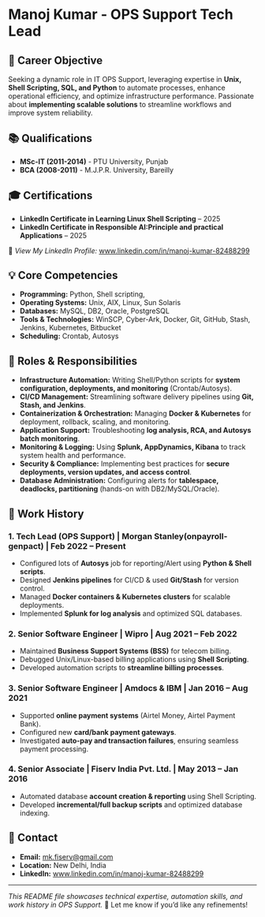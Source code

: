 # Manoj Kumar - OPS Support Tech Lead

## 📌 Career Objective  
Seeking a dynamic role in IT OPS Support, leveraging expertise in **Unix, Shell Scripting, SQL, and Python** to automate processes, enhance operational efficiency, and optimize infrastructure performance. Passionate about **implementing scalable solutions** to streamline workflows and improve system reliability.

## 📚 Qualifications  
- **MSc-IT (2011-2014)** - PTU University, Punjab  
- **BCA (2008-2011)** - M.J.P.R. University, Bareilly

## 🎓 Certifications  
- **LinkedIn Certificate in Learning Linux Shell Scripting** – 2025
- **LinkedIn Certificate in Responsible AI:Principle and practical Applications** – 2025  

📜 *View My LinkedIn Profile:* www.linkedin.com/in/manoj-kumar-82488299  

## 💡 Core Competencies  
- **Programming:** Python, Shell scripting, 
- **Operating Systems:** Unix, AIX, Linux, Sun Solaris  
- **Databases:** MySQL, DB2, Oracle, PostgreSQL  
- **Tools & Technologies:** WinSCP, Cyber-Ark, Docker, Git, GitHub, Stash, Jenkins, Kubernetes, Bitbucket  
- **Scheduling:** Crontab, Autosys  

## 🔧 Roles & Responsibilities  
- **Infrastructure Automation:** Writing Shell/Python scripts for **system configuration, deployments, and monitoring** (Crontab/Autosys).  
- **CI/CD Management:** Streamlining software delivery pipelines using **Git, Stash, and Jenkins**.  
- **Containerization & Orchestration:** Managing **Docker & Kubernetes** for deployment, rollback, scaling, and monitoring.  
- **Application Support:** Troubleshooting **log analysis, RCA, and Autosys batch monitoring**.  
- **Monitoring & Logging:** Using **Splunk, AppDynamics, Kibana** to track system health and performance.  
- **Security & Compliance:** Implementing best practices for **secure deployments, version updates, and access control**.  
- **Database Administration:** Configuring alerts for **tablespace, deadlocks, partitioning** (hands-on with DB2/MySQL/Oracle).  

## 🏢 Work History  
### **1. Tech Lead (OPS Support) | Morgan Stanley(onpayroll-genpact) | Feb 2022 – Present**  
- Configured lots of **Autosys** job for reporting/Alert using **Python & Shell scripts**.  
- Designed **Jenkins pipelines** for CI/CD & used **Git/Stash** for version control.  
- Managed **Docker containers & Kubernetes clusters** for scalable deployments.  
- Implemented **Splunk for log analysis** and optimized SQL databases.  

### **2. Senior Software Engineer | Wipro | Aug 2021 – Feb 2022**  
- Maintained **Business Support Systems (BSS)** for telecom billing.  
- Debugged Unix/Linux-based billing applications using **Shell Scripting**.  
- Developed automation scripts to **streamline billing processes**.  

### **3. Senior Software Engineer | Amdocs & IBM | Jan 2016 – Aug 2021**  
- Supported **online payment systems** (Airtel Money, Airtel Payment Bank).  
- Configured new **card/bank payment gateways**.  
- Investigated **auto-pay and transaction failures**, ensuring seamless payment processing.  

### **4. Senior Associate | Fiserv India Pvt. Ltd. | May 2013 – Jan 2016**  
- Automated database **account creation & reporting** using Shell Scripting.  
- Developed **incremental/full backup scripts** and optimized database indexing.  

## 📧 Contact  
- **Email:** mk.fiserv@gmail.com  
- **Location:** New Delhi, India  
- **LinkedIn:** www.linkedin.com/in/manoj-kumar-82488299 

---

_This README file showcases technical expertise, automation skills, and work history in OPS Support._ 🚀 Let me know if you’d like any refinements!  
